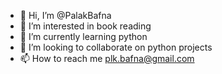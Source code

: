 - 👋 Hi, I’m @PalakBafna
- 👀 I’m interested in book reading
- 🌱 I’m currently learning python
- 💞️ I’m looking to collaborate on python projects
- 📫 How to reach me plk.bafna@gmail.com

<!---
PalakBafna/PalakBafna is a ✨ special ✨ repository because its `README.md` (this file) appears on your GitHub profile.
You can click the Preview link to take a look at your changes.
--->
